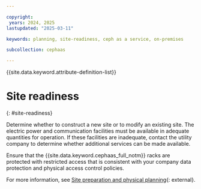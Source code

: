 ```yaml
---

copyright:
 years: 2024, 2025
lastupdated: "2025-03-11"

keywords: planning, site-readiness, ceph as a service, on-premises

subcollection: cephaas

---
```


{{site.data.keyword.attribute-definition-list}}

# Site readiness
{: #site-readiness}


Determine whether to construct a new site or to modify an existing site. The electric power and communication facilities must be available in adequate quantities for operation. If these facilities are inadequate, contact the utility company to determine whether additional services can be made available.

Ensure that the {{site.data.keyword.cephaas_full_notm}} racks are protected with restricted access that is consistent with your company data protection and physical access control policies.



For more information, see [Site preparation and physical planning](https://www.ibm.com/docs/en/storage-ready-node?topic=installation-site-preparation-environment){: external}.

